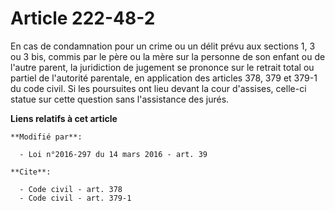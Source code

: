 # Article 222-48-2

En cas de condamnation pour un crime ou un délit prévu aux sections 1, 3 ou 3 bis, commis par le père ou la mère sur la
personne de son enfant ou de l'autre parent, la juridiction de jugement se prononce sur le retrait total ou partiel de
l'autorité parentale, en application des articles 378, 379 et 379-1 du code civil. Si les poursuites ont lieu devant la cour
d'assises, celle-ci statue sur cette question sans l'assistance des jurés.

**Liens relatifs à cet article**

	**Modifié par**:

	  - Loi n°2016-297 du 14 mars 2016 - art. 39

	**Cite**:

	  - Code civil - art. 378
	  - Code civil - art. 379-1

